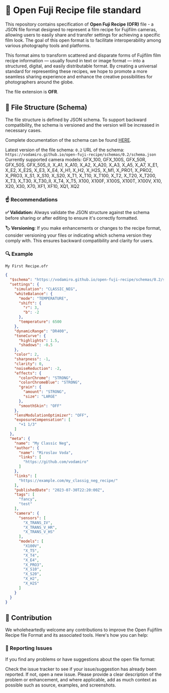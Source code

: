 # 📸 Open Fuji Recipe file standard
This repository contains specification of **Open Fuji Recipe (OFR)** file - a JSON file format designed to represent a film recipe for Fujifilm cameras, allowing users to easily share and transfer settings for achieving a specific film look. The goal of this open format is to facilitate interoperability among various photography tools and platforms.

This format aims to transform scattered and disparate forms of Fujifilm film recipe information — usually found in text or image format — into a structured, digital, and easily distributable format. By creating a universal standard for representing these recipes, we hope to promote a more seamless sharing experience and enhance the creative possibilities for photographers around the globe.

The file extension is **OFR**.

## 🌳 File Structure (Schema)
The file structure is defined by JSON schema. To support backward compatibility, the schema is versioned and the version will be increased in necessary cases.

Complete documentation of the schema can be found [HERE](https://vodamiro.github.io/open-fuji-recipe/).

Latest version of the file schema: `0.2`
URL of the schema: `https://vodamiro.github.io/open-fuji-recipe/schemas/0.2/schema.json`
Currently supported camera models: GFX_100, GFX_100S, GFX_50R, GFX_50S, GFX_50S_II, X_A1, X_A10, X_A2, X_A20, X_A3, X_A5, X_A7, X_E1, X_E2, X_E2S, X_E3, X_E4, X_H1, X_H2, X_H2S, X_M1, X_PRO1, X_PRO2, X_PRO3, X_S1, X_S10, X_S20, X_T1, X_T10, X_T100, X_T2, X_T20, X_T200, X_T3, X_T30, X_T30_II, X_T4, X_T5, X100, X100F, X100S, X100T, X100V, X10, X20, X30, X70, XF1, XF10, XQ1, XQ2

### ☝️ Recommendations

**✅ Validation:** Always validate the JSON structure against the schema before sharing or after editing to ensure it's correctly formatted.
 
**🏷️ Versioning**: If you make enhancements or changes to the recipe format, consider versioning your files or indicating which schema version they comply with. This ensures backward compatibility and clarity for users.

### 🔍 Example

`My First Recipe.ofr`
```json
{
  "$schema": "https://vodamiro.github.io/open-fuji-recipe/schemas/0.2/schema.json",
  "settings": {
    "simulation": "CLASSIC_NEG",
    "whiteBalance": {
      "mode": "TEMPERATURE",
      "shift": {
        "r": 3,
        "b": -2
      },
      "temperature": 6500
    },
    "dynamicRange": "DR400",
    "toneCurve": {
      "highlights": 1.5,
      "shadows": -0.5
    },
    "color": 2,
    "sharpness": -1,
    "clarity": 0,
    "noiseReduction": -2,
    "effects": {
      "colorChrome": "STRONG",
      "colorChromeBlue": "STRONG",
      "grain": {
        "amount": "STRONG",
        "size": "LARGE"
      },
      "smoothSkin": "OFF"
    },
    "lensModulationOptimizer": "OFF",
    "exposureCompensation": [
      "+1 1/3"
    ]
  },
  "meta": {
    "name": "My Classic Neg",
    "author": {
      "name": "Miroslav Voda",
      "links": [
        "https://github.com/vodamiro"
      ]
    },
    "links": [
      "https://example.com/my_classig_neg_recipe/"
    ],
    "publishedDate": "2023-07-30T22:20:00Z",
    "tags": [
      "fancy",
      "test"
    ],
    "camera": {
      "sensors": [
        "X_TRANS_IV",
        "X_TRANS_V_HR",
        "X_TRANS_V_HS"
      ],
      "models": [
        "X100V",
        "X_T5",
        "X_T4",
        "X_E4",
        "X_PRO3",
        "X_S10",
        "X_S20",
        "X_H2",
        "X_H2S"
      ]
    }
  }
}
```

## 🤗 Contribution

We wholeheartedly welcome any contributions to improve the Open Fujifilm Recipe file Format and its associated tools. Here's how you can help:

### 📣 Reporting Issues
If you find any problems or have suggestions about the open file format:

Check the issue tracker to see if your issue/suggestion has already been reported.
If not, open a new issue. Please provide a clear description of the problem or enhancement, and where applicable, add as much context as possible such as source, examples, and screenshots.